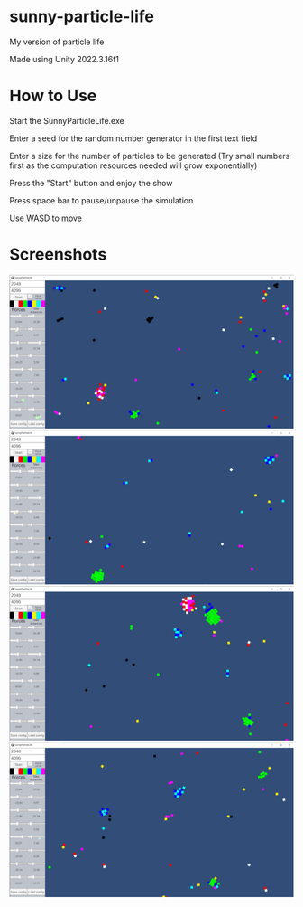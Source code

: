 # sunny-particle-life

My version of particle life

Made using Unity 2022.3.16f1

# How to Use

Start the SunnyParticleLife.exe

Enter a seed for the random number generator in the first text field

Enter a size for the number of particles to be generated (Try small numbers first as the computation resources needed will grow exponentially)

Press the "Start" button and enjoy the show

Press space bar to pause/unpause the simulation

Use WASD to move

# Screenshots

![screenshot0](screenshot0.png)
![screenshot1](screenshot1.png)
![screenshot2](screenshot2.png)
![screenshot3](screenshot3.png)